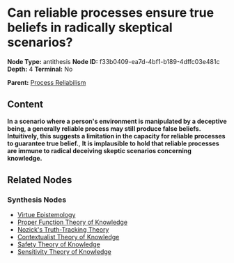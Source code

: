 # Can reliable processes ensure true beliefs in radically skeptical scenarios?

**Node Type:** antithesis
**Node ID:** f33b0409-ea7d-4bf1-b189-4dffc03e481c
**Depth:** 4
**Terminal:** No

**Parent:** [Process Reliabilism](process-reliabilism-synthesis-322d601f-37c8-4500-8ee8-38cdcd44a787.md)

## Content

**In a scenario where a person's environment is manipulated by a deceptive being, a generally reliable process may still produce false beliefs. Intuitively, this suggests a limitation in the capacity for reliable processes to guarantee true belief.**, **It is implausible to hold that reliable processes are immune to radical deceiving skeptic scenarios concerning knowledge.**

## Related Nodes

### Synthesis Nodes

- [Virtue Epistemology](virtue-epistemology-synthesis-7ae5b9b6-5992-4551-9e83-84572729cab2.md)
- [Proper Function Theory of Knowledge](proper-function-theory-of-knowledge-synthesis-693d7b0e-6e20-4ac2-9e54-228fb6a13864.md)
- [Nozick's Truth-Tracking Theory](nozicks-truth-tracking-theory-synthesis-eb551a5e-86a8-4bc6-b342-d0a270a971d3.md)
- [Contextualist Theory of Knowledge](contextualist-theory-of-knowledge-synthesis-5ec51c68-22ef-4613-8d48-59c0512c86b5.md)
- [Safety Theory of Knowledge](safety-theory-of-knowledge-synthesis-5cceb3ac-1199-40c5-8a79-5da22c4f0a9a.md)
- [Sensitivity Theory of Knowledge](sensitivity-theory-of-knowledge-synthesis-c7807522-ce83-4496-9eee-fd0cedb0e779.md)
